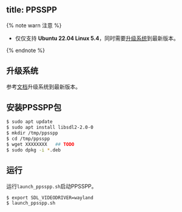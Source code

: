 title: PPSSPP
---

{% note warn 注意 %}

* 仅仅支持 **Ubuntu 22.04 Linux 5.4**，同时需要[升级系统](upgrade_system.html)到最新版本。

{% endnote %}

## 升级系统

参考[文档](upgrade_system.html)升级系统到最新版本。

## 安装PPSSPP包

```sh
$ sudo apt update
$ sudo apt install libsdl2-2.0-0
$ mkdir /tmp/ppsspp
$ cd /tmp/ppsspp
$ wget XXXXXXXX   ## TODO
$ sudo dpkg -i *.deb
```

## 运行

运行`launch_ppsspp.sh`启动PPSSPP。

```sh
$ export SDL_VIDEODRIVER=wayland
$ launch_ppsspp.sh
```
